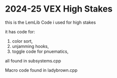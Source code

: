 # 2024-25 VEX High Stakes
this is the LemLib Code i used for high stakes

it has code for:
1. color sort, 
2. unjamming hooks, 
3. toggle code for pnuematics, 

all found in subsystems.cpp

Macro code found in ladybrown.cpp
